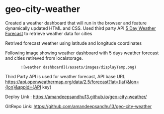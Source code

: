# geo-city-weather

Created a weather dashboard that will run in the browser and feature dynamically updated HTML and CSS. 
Used third party API [5 Day Weather Forecast](https://openweathermap.org/forecast5) to retrieve weather data for cities

Retrived forecast weather using latitude and longitude coordinates

Following image showing weather dashboard with 5 days weather forecast and cities retireved from localstorage.

           ![weather dashboard](/assets/images/displayTemp.png)

Third Party API is used for weather forecast, API base URL https://api.openweathermap.org/data/2.5/forecast?lat={lat}&lon={lon}&appid={API key}

Deploy Link : https://amandeepsandhu13.github.io/geo-city-weather/

GitRepo Link:  https://github.com/amandeepsandhu13/geo-city-weather
